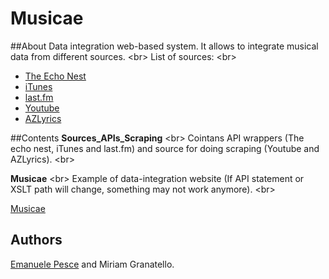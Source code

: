 # Musicae

##About
Data integration web-based system. It allows to integrate  musical data from different sources. <br\>
List of sources: <br\>
- [The Echo Nest](http://the.echonest.com/)
- [iTunes](https://www.apple.com/itunes/affiliates/resources/documentation/itunes-store-web-service-search-api.html)
- [last.fm](https://www.apple.com/itunes/affiliates/resources/documentation/itunes-store-web-service-search-api.html)
- [Youtube](https://www.youtube.com/)
- [AZLyrics](http://www.azlyrics.com/)

##Contents 
**Sources_APIs_Scraping** <br\>
Cointans API wrappers (The echo nest, iTunes and last.fm) and source for doing scraping (Youtube and AZLyrics). <br\>

**Musicae** <br\>
Example of data-integration website (If API statement or XSLT path will change, something may not work anymore). <br\>

[Musicae](http://musicae.altervista.org/)


## Authors
[Emanuele Pesce](https://github.com/emanuelepesce) and Miriam Granatello.
